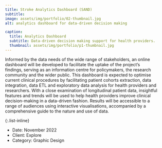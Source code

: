 ```yaml
---
title: Stroke Analytics Dashboard (SAND)
subtitle: 
image: assets/img/portfolio/02-thumbnail.jpg
alt: analytics dashboard for data-driven decision making

caption:
  title: Analytics Dashboard
  subtitle: Data-driven decision making support for health providers.
  thumbnail: assets/img/portfolio/p1-thumbnail.jpg
---
```


Informed by the data needs of the wide range of stakeholders, an online dashboard will be developed to facilitate the uptake of the 
project’s findings, serving as an information centre for policymakers, the research community and the wider public.
This dashboard is expected to optimise current clinical procedures by facilitating patient cohorts extraction, data integration, data ETL and exploratory data analysis for health providers and researchers.
With a close examination of longitudinal patient data, insightful features and trends will be used to help health providers improve clinical decision-making in a data-driven fashion.
Results will be accessible to a range of audiences using interactive visualisations, accompanied by a comprehensive guide to the nature and use of data.




{:.list-inline}
- Date: November 2022
- Client: Explore
- Category: Graphic Design

